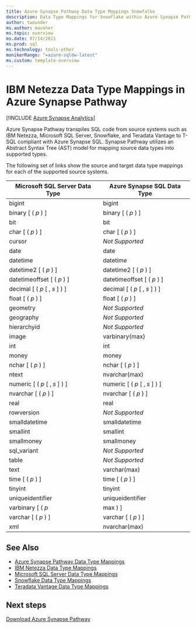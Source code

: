 ```yaml
---
title: Azure Synapse Pathway Data Type Mappings Snowfalke
description: Data Type Mappings for Snowflake within Azure Synapse Pathway
author: twounder
ms.author: mausher
ms.topic: overview 
ms.date: 07/14/2021
ms.prod: sql
ms.technology: tools-other
monikerRange: "=azure-sqldw-latest"
ms.custom: template-overview 
---
```

# IBM Netezza Data Type Mappings in Azure Synapse Pathway
[!INCLUDE [Azure Synapse Analytics](../../includes/applies-to-version/asa.md)]

Azure Synapse Pathway transpiles SQL code from source systems such as IBM Netezza, Microsoft SQL Server, Snowflake, and Teradata Vantage to T-SQL compliant with Azure Synapse SQL. Synapse Pathway utilizes an Abstract Syntax Tree (AST) model for mapping source data types into supported types.

The following set of links show the source and target data type mappings for each of the supported source systems.

| Microsoft SQL Server Data Type | Azure Synapse SQL Data Type |
|----- | ----- |
| bigint | bigint |
| binary [ ( *p* ) ] | binary [ ( *p* ) ] |
| bit | bit |
| char [ ( *p* ) ] | char [ ( *p* ) ] |
| cursor | *Not Supported* |
| date | date |
| datetime | datetime |
| datetime2 [ ( *p* ) ] | datetime2 [ ( *p* ) ] |
| datetimeoffset [ ( *p* ) ] | datetimeoffset [ ( *p* ) ] |
| decimal [ ( *p* [ , *s* ] ) ] | decimal [ ( *p* [ , *s* ] ) ] |
| float [ ( *p* ) ] | float [ ( *p* ) ] |
| geometry | *Not Supported* |
| geography | *Not Supported* |
| hierarchyid | *Not Supported* |
| image | varbinary(max) |
| int | int |
| money | money |
| nchar [ ( *p* ) ] | nchar [ ( *p* ) ] |
| ntext | nvarchar(max) |
| numeric [ ( *p* [ , *s* ] ) ] | numeric [ ( *p* [ , *s* ] ) ] |
| nvarchar [ ( *p* ) ] | nvarchar [ ( *p* ) ] |
| real | real |
| rowversion | *Not Supported* |
| smalldatetime | smalldatetime |
| smallint | smallint |
| smallmoney | smallmoney |
| sql_variant | *Not Supported* |
| table | *Not Supported* |
| text | varchar(max) |
| time [ ( *p* ) ] | time [ ( *p* ) ] |
| tinyint | tinyint |
| uniqueidentifier | uniqueidentifier |
| varbinary [ ( *p* | max ) ] | varbinary [ ( *p* | max ) ] |
| varchar [ ( *p* ) ] | varchar [ ( *p* ) ] |
| xml | nvarchar(max) |

## See Also
- [Azure Synapse Pathway Data Type Mappings](data-type-mappings.md)
- [IBM Netezza Data Type Mappings](data-type-mappings-ibm-netezza.md)
- [Microsoft SQL Server Data Type Mappings](data-type-mappings-microsoft-sql-server.md)
- [Snowflake Data Type Mappings](data-type-mappings-snowflake.md)
- [Teradata Vantage Data Type Mappings](data-type-mappings-teradata-vantage.md)

## Next steps

[Download Azure Synapse Pathway](synapse-pathway-download.md)
